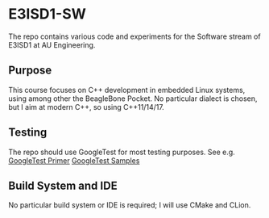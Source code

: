 # E3ISD1-SW
The repo contains various code and experiments for the Software stream of E3ISD1 at AU Engineering.

## Purpose
This course focuses on C++ development in embedded Linux systems, using among other the BeagleBone Pocket. No particular dialect is chosen, but I aim at modern C++, so using C++11/14/17.

## Testing
The repo should use GoogleTest for most testing purposes. See e.g.
[GoogleTest Primer](https://github.com/google/googletest/blob/master/googletest/docs/primer.md)
[GoogleTest Samples](https://github.com/google/googletest/blob/master/googletest/docs/samples.md)

## Build System and IDE
No particular build system or IDE is required; I will use CMake and CLion.
